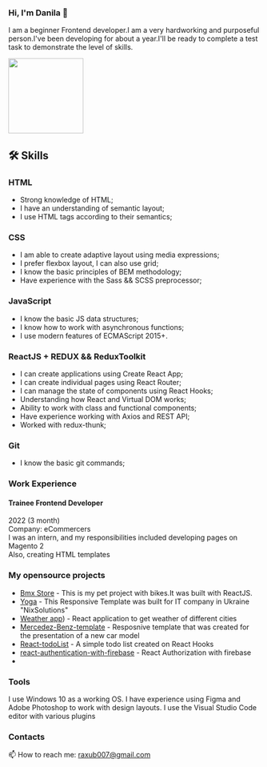 ### Hi, I'm Danila 👋
<p>I am a beginner Frontend developer.I am a very hardworking and purposeful person.I've been developing for about a year.I'll be ready to complete a test task to demonstrate the level of skills.</p>


<p align='left'>
   <a href="https://github.com/DanyaGTx/github-readme-stats">
        <img height=150 src="https://github-readme-stats.vercel.app/api/top-langs/?username=DanyaGTx&layout=compact"/></a>
</p>

## 🛠 Skills

### HTML
- Strong knowledge of HTML;
- I have an understanding of semantic layout;
- I use HTML tags according to their semantics;

### CSS
- I am able to create adaptive layout using media expressions;
- I prefer flexbox layout, I can also use grid;
- I know the basic principles of BEM methodology;
- Have experience with the Sass && SCSS preprocessor;

### JavaScript 
- I know the basic JS data structures;
- I know how to work with asynchronous functions;
- I use modern features of ECMAScript 2015+.

### ReactJS + REDUX && ReduxToolkit
- I can create applications using Create React App;
- I can create individual pages using React Router;
- I can manage the state of components using React Hooks;
- Understanding how React and Virtual DOM works;
- Ability to work with class and functional components;
- Have experience working with Axios and REST API;
- Worked with redux-thunk;

### Git
- I know the basic git commands;

### Work Experience

#### Trainee Frontend Developer
2022  (3 month) <br/>
Company: eCommercers<br/>
I was an intern, and my responsibilities
included developing pages on Magento 2 <br/>
Also, creating HTML templates

### My opensource projects

*  [Bmx Store](https://react-ecommerce-bmx-shop.vercel.app/main) - This is my pet project with bikes.It was built with ReactJS.  
*  [Yoga](https://danyagtx.github.io/Yoga-template.github.io/) - This Responsive Template was built for IT company in Ukraine "NixSolutions"
*  [Weather app](https://react-weather-forecast-app-two.vercel.app/)) - React application to get weather of different cities
*  [Mercedez-Benz-template](https://danyagtx.github.io/Mercedez-Benz-template.github.io/) - Resposnive template that was created for the presentation of a new car model
*  [React-todoList](https://codesandbox.io/s/github/DanyaGTx/React-todo-onHooks) - A simple todo list created on React Hooks
*  [react-authentication-with-firebase](https://codesandbox.io/s/agitated-taussig-n4gdrv) - React Authorization with firebase
*  

### Tools
I use Windows 10 as a working OS. I have experience using Figma and Adobe Photoshop to work with design layouts. I use the Visual Studio Code editor with various plugins

### Contacts
📫 How to reach me: <a href='mailto:raxub007@gmail.com'>raxub007@gmail.com</a>


